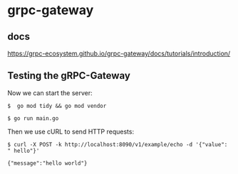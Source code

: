 # grpc-gateway

## docs
https://grpc-ecosystem.github.io/grpc-gateway/docs/tutorials/introduction/

## Testing the gRPC-Gateway
Now we can start the server:

`$  go mod tidy && go mod vendor`

`$ go run main.go`

Then we use cURL to send HTTP requests:

`$ curl -X POST -k http://localhost:8090/v1/example/echo -d '{"value": " hello"}'`

`{"message":"hello world"}`
